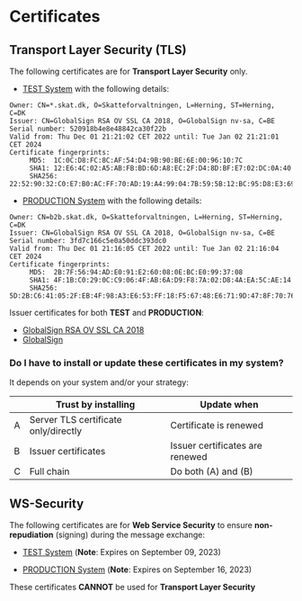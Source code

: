# Certificates

## Transport Layer Security (TLS)

The following certificates are for **Transport Layer Security** only.

* [TEST System](/emcstest-skat-dk-2022-12-01.pem) with the following details:

```
Owner: CN=*.skat.dk, O=Skatteforvaltningen, L=Herning, ST=Herning, C=DK
Issuer: CN=GlobalSign RSA OV SSL CA 2018, O=GlobalSign nv-sa, C=BE
Serial number: 520918b4e8e48842ca30f22b
Valid from: Thu Dec 01 21:21:02 CET 2022 until: Tue Jan 02 21:21:01 CET 2024
Certificate fingerprints:
	 MD5:  1C:0C:D8:FC:8C:AF:54:D4:9B:90:BE:6E:00:96:10:7C
	 SHA1: 12:E6:4C:02:A5:AB:FB:BD:6D:A8:EC:2F:D4:8D:BF:E7:02:DC:0A:40
	 SHA256: 22:52:90:32:C0:E7:B0:AC:FF:70:AD:19:A4:99:04:7B:59:5B:12:BC:95:D8:E3:69:1E:CC:52:66:A5:15:30:D2
```

* [PRODUCTION System](/b2b-skat-dk-2022-12-01.pem) with the following details:

```
Owner: CN=b2b.skat.dk, O=Skatteforvaltningen, L=Herning, ST=Herning, C=DK
Issuer: CN=GlobalSign RSA OV SSL CA 2018, O=GlobalSign nv-sa, C=BE
Serial number: 3fd7c166c5e0a50ddc393dc0
Valid from: Thu Dec 01 21:16:05 CET 2022 until: Tue Jan 02 21:16:04 CET 2024
Certificate fingerprints:
	 MD5:  2B:7F:56:94:AD:E0:91:E2:60:08:0E:BC:E0:99:37:08
	 SHA1: 4F:1B:C0:29:0C:C9:06:4F:AB:6A:D9:F8:7A:02:D8:4A:EA:5C:AE:14
	 SHA256: 5D:2B:C6:41:05:2F:EB:4F:98:A3:E6:53:FF:18:F5:67:48:E6:71:9D:47:8F:70:76:D7:9E:C6:33:B4:76:E5:01
```

Issuer certificates for both **TEST** and **PRODUCTION**:

* [GlobalSign RSA OV SSL CA 2018](/GlobalSign-RSA-OV-SSL-CA-2018.pem)
* [GlobalSign](/GlobalSign.pem)

### Do I have to install or update these certificates in my system?

It depends on your system and/or your strategy:

|   | Trust by installing                  | Update when                     |
|---|--------------------------------------|---------------------------------|
| A | Server TLS certificate only/directly | Certificate is renewed          |
| B | Issuer certificates                  | Issuer certificates are renewed |
| C | Full chain                           | Do both (A) and (B)             |
    
## WS-Security

The following certificates are for **Web Service Security** to ensure **non-repudiation** (signing) during the 
message exchange:

* [TEST System](/emcs-b2b-server-test-2020-08-26.pem) (**Note**: Expires on September 09, 2023)

* [PRODUCTION System](/emcs-b2b-server-prod-2020-08-26.pem) (**Note**: Expires on September 16, 2023)

These certificates **CANNOT** be used for **Transport Layer Security**